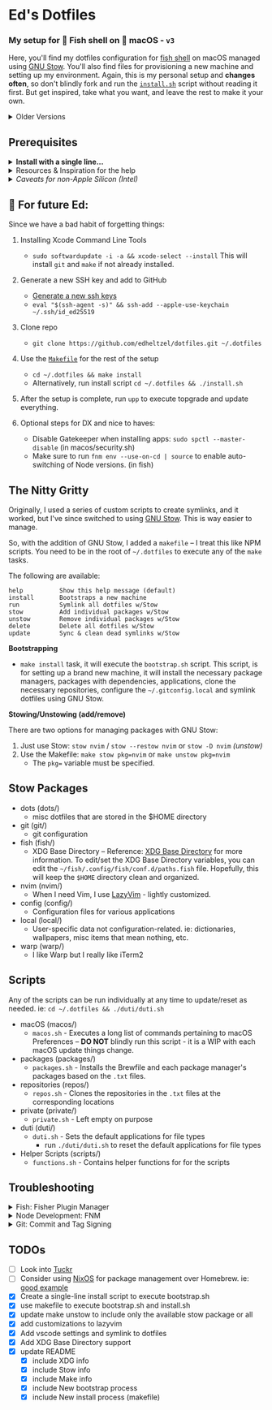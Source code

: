 # Ed's Dotfiles

### My setup for 🐠 Fish shell on  macOS - `v3`

Here, you'll find my dotfiles configuration for [fish shell][fishshell] on macOS managed using [GNU Stow][STOW]. You'll also find files for provisioning a new machine and setting up my environment. Again, this is my personal setup and **changes often**, so don't blindly fork and run the [`install.sh`][installFile] script without reading it first. But get inspired, take what you want, and leave the rest to make it your own.

<details>
  <summary>Older Versions</summary>

  - [v1](https://github.com/edheltzel/dotfiles/tree/v1) uses oh-my-zsh
  - [v2](https://github.com/edheltzel/dotfiles/tree/v2) uses fish shell + custom scripts
</details>


## Prerequisites

<details>
  <summary><strong>Install with a single line...</strong></summary>

  I have not tested this on a fresh install, so this could break your setup. I'd suggest you read through the `bootstrap.sh` and `install.sh` scripts and the `Makefile` before running this command.

  In theory, this will clone the repository and install everything outlined below. Again, In theory.
  ```shell
  bash -c "`curl -fsSL https://raw.githubusercontent.com/edheltzel/dotfiles/master/bootstrap.sh`"
  ```
</details>

<details>
  <summary>Resources & Inspiration for the help</summary>

  Below are the resources I used to get to this point in my setup.

  - [dotfiles.github.io][ThanksGithub]
    - [utilities][ThanksGHUtils]
    - [inspiration][ThanksGHInspiration]
  - [kalis.me blog post][ThanksKalis]
  - [Lissy93 dotfiles][ThanksLissy]
  - [jakewiesler.com blog post][ThanksJake]

</details>

<details>
  <summary><em>Caveats for non-Apple Silicon (Intel)</em></summary>
  If you are on any version of macOS that uses AFPS, you'll need to disable the SIP.
  First check to see if SIP is enabled or not.

  ```shell
  csrutil status
  ```

  output should read:

  ```shell
  System Integrity Protection status: enabled.
  ```

  If your SIP is enabled, then follow the next steps to disable it – Assuming that you know what you're doing, here is how to turn off System Integrity Protection on your Mac.

  1. Turn off your Mac (Apple > Shut Down).
  2. Hold down Command-R and press the Power button. Keep holding Command-R until the Apple logo appears.
  3. Wait for OS X to boot into the OS X Utilities window.
  4. Choose Utilities > Terminal.
  5. Enter csrutil _disable_.
  6. Enter reboot.
  7. `csrutil status` -> should read `System Integrity Protection status: disabled.`
</details>

## **👋 For future Ed**:

Since we have a bad habit of forgetting things:

1. Installing Xcode Command Line Tools
    - `sudo softwardupdate -i -a && xcode-select --install` This will install `git` and `make` if not already installed.
2. Generate a new SSH key and add to GitHub
    - [Generate a new ssh keys][GENSSHKEY]
    - `eval "$(ssh-agent -s)" && ssh-add --apple-use-keychain ~/.ssh/id_ed25519`

3. Clone repo
    - `git clone https://github.com/edheltzel/dotfiles.git ~/.dotfiles`
4. Use the [`Makefile`](makefile) for the rest of the setup
    - `cd ~/.dotfiles && make install`
    - Alternatively, run install script `cd ~/.dotfiles && ./install.sh`
5. After the setup is complete, run `upp` to execute topgrade and update everything.
6. Optional steps for DX and nice to haves:
    - Disable Gatekeeper when installing apps: `sudo spctl --master-disable` (in macos/security.sh)
    - Make sure to run `fnm env --use-on-cd | source` to enable auto-switching of Node versions. (in fish)

## The Nitty Gritty

Originally, I used a series of custom scripts to create symlinks, and it worked, but I've since switched to using [GNU Stow][STOW]. This is way easier to manage.

So, with the addition of GNU Stow, I added a `makefile` – I treat this like NPM scripts. You need to be in the root of `~/.dotfiles` to execute any of the `make` tasks.

The following are available:

```shell
help          Show this help message (default)
install       Bootstraps a new machine
run           Symlink all dotfiles w/Stow
stow          Add individual packages w/Stow
unstow        Remove individual packages w/Stow
delete        Delete all dotfiles w/Stow
update        Sync & clean dead symlinks w/Stow
```

**Bootstrapping**

- `make install` task, it will execute the `bootstrap.sh` script. This script, is for setting up a brand new machine, it will install the necessary package managers, packages with dependencies, applications, clone the necessary repositories, configure the `~/.gitconfig.local` and symlink dotfiles using GNU Stow.

**Stowing/Unstowing (add/remove)**

There are two options for managing packages with GNU Stow:

1. Just use Stow: `stow nvim` / `stow --restow nvim` or `stow -D nvim` _(unstow)_
2. Use the Makefile: `make stow pkg=nvim` or `make unstow pkg=nvim`
    - The `pkg=` variable must be specified.

## Stow Packages

- dots (dots/)
  - misc dotfiles that are stored in the $HOME directory
- git (git/)
  - git configuration
- fish (fish/)
  - XDG Base Directory – Reference: [XDG Base Directory][XDGRef] for more information. To edit/set the XDG Base Directory variables, you can edit the `~/fish/.config/fish/conf.d/paths.fish` file. Hopefully, this will keep the `$HOME` directory clean and organized.
- nvim (nvim/)
  - When I need Vim, I use [LazyVim](lazyVim) - lightly customized.
- config (config/)
  - Configuration files for various applications
- local (local/)
  - User-specific data not configuration-related. ie: dictionaries, wallpapers, misc items that mean nothing, etc.
- warp (warp/)
  - I like Warp but I really like iTerm2

## Scripts

Any of the scripts can be run individually at any time to update/reset as needed. ie: `cd ~/.dotfiles && ./duti/duti.sh`

- macOS (macos/)
  - `macos.sh` - Executes a long list of commands pertaining to macOS Preferences – **DO NOT** blindly run this script - it is a WIP with each macOS update things change.
- packages (packages/)
  - `packages.sh` - Installs the Brewfile and each package manager's packages based on the `.txt` files.
- repositories (repos/)
  - `repos.sh` - Clones the repositories in the `.txt` files at the corresponding locations
- private (private/)
  - `private.sh` - Left empty on purpose
- duti (duti/)
  - `duti.sh` - Sets the default applications for file types
    - run `./duti/duti.sh` to reset the default applications for file types
- Helper Scripts (scripts/)
  - `functions.sh` - Contains helper functions for for the scripts

## Troubleshooting
<details>
  <summary>Fish: Fisher Plugin Manager</summary>
  In the past, Fisher (fish plugin manager) would do something weird or introduce a breaking change - just reinstall Fisher.

  ```bash
  curl -sL https://raw.githubusercontent.com/jorgebucaran/fisher/main/functions/fisher.fish | source && fisher install jorgebucaran/fisher
  ```
</details>
<details>
  <summary>Node Development: FNM</summary>

  Node Version switching for Node development, takes advantage of [fnm](https://github.com/Schniz/fnm) for managing Node versions, which supports both `.nvmrc` and `.node-version` files.

  - If not already installed from the Brewfile, install `fnm`:

  ```shell
  brew install fnm
  fnm env --use-on-cd | source
  ```

  For Fish Completions run:

  ```shell
  fnm completions --shell fish
  ```

  Make sure you run:

  ```shell
  make update #updates all stow packages
  OR
  make stow pkg=fish
  ```

  Enable auto switch of Node versions with `.node-version` or `.nvmrc` files

  ```shell
  # auto runs: fnm use
  fnm env --use-on-cd | source
  ```
  Which each Node version change, enabling `corepack` is necessary to ensure that `pnpm` and `yarn` are available.

  ```shell
  npm install --global $(cat node_packages.txt)
  ```
</details>
<details>
  <summary>Git: Commit and Tag Signing</summary>

  **SSH Signing**

  I use SSH commit signing over GPG. GPG is there if I need it, but I prefer SSH. For a few resources to help get this setup:

  - [Git Merge Workshop - Simplify Signing with SSH](https://github.com/git-merge-workshops/simplify-signing-with-ssh/tree/main)
  - [Gitlab SSH Commit Signing Doc](https://docs.gitlab.com/ee/user/project/repository/ssh_signed_commits/)

  The `.gitconfig` includes `.gitconfig.local`

  ```shell
    [meta]
      isLocalConfig = true
    [user]
      signingkey = PATH_TO_YOUR_KEY
    [gpg "ssh"]
      allowedSignersFile = PATH_TO_YOUR_ALLOWED_SIGNERS_FILE
  ```
  If you choose to use this, make sure you look at that `./git/git.sh`; this script is where the provisioning of `.gitconfig.local` happens.
<details>
  <summary>GPG Commit Signing - <em>optional</em></summary>

  GPG signing is set to `TRUE` by default. If you rather not enable GPG then execute: `git config --global commit.gpgsign false` and remove the GPG packages from the [Brewfile](https://github.com/edheltzel/dotfiles/blob/master/packages/Brewfile).

  [renew expired gpg](https://gist.github.com/krisleech/760213ed287ea9da85521c7c9aac1df0)

  [Generate new key and assign to global git config](https://gist.github.com/paolocarrasco/18ca8fe6e63490ae1be23e84a7039374#:~:text=It%20means%20that%20is%20not,secret%20keys%20available%20in%20GPG.)

  main take away:

  - `gpg --list-secret-keys --keyid-format=long`
  - Copy key
  - set key for your git user
    - `git config --global user.signingkey <your key>`
  - If you need help setting this up GPG:
    - follow the Github article for [Signing Commits](https://help.github.com/en/articles/signing-commits) to set up you GPG key(s).
    - I found this [GIST helpful](https://gist.github.com/cezaraugusto/2c91d141ddec026753051ffcace3f1f2)
    - To get VSCode setup follow this [article](https://dev.to/devmount/signed-git-commits-in-vs-code-36do)
  - **Please Note** if you used the [Brewfile](https://github.com/edheltzel/dotfiles/blob/master/packages/Brewfile), Cask installed the macOS [GPG Suite](https://gpgtools.org/) via `cask 'gpg-suite-no-mail'` -- _(alternatively)_ update the [Brewfile](https://github.com/edheltzel/dotfiles/blob/master/packages/Brewfile) with `cask 'gpg-suite' to include GPGMail.
</details>
</details>

## TODOs

- [ ] Look into [Tuckr](https://github.com/RaphGL/Tuckr)
- [ ] Consider using [NixOS](https://nixos.org/) for package management over Homebrew. ie: [good example](https://github.com/biosan/dotfiles)
- [x] Create a single-line install script to execute bootstrap.sh
- [x] use makefile to execute bootstrap.sh and install.sh
- [x] update make unstow to include only the available stow package or all
- [x] add customizations to lazyvim
- [x] Add vscode settings and symlink to dotfiles
- [x] Add XDG Base Directory support
- [x] update README
  - [x] include XDG info
  - [x] include Stow info
  - [x] include Make info
  - [x] include New bootstrap process
  - [x] include New install process (makefile)

[XDGRef]: https://specifications.freedesktop.org/basedir-spec/basedir-spec-latest.html
[STOW]: https://www.gnu.org/software/stow/
[GENSSHKEY]: https://docs.github.com/en/github/authenticating-to-github/generating-a-new-ssh-key-and-adding-it-to-the-ssh-agent
[lazyVim]: https://www.lazyvim.org/
[vscodeSyncSetting]: https://code.visualstudio.com/docs/editor/settings-sync
[fishshell]: https://fishshell.com/
[installFile]: https://github.com/edheltzel/dotfiles/blob/master/install.sh
[ThanksGithub]: https://dotfiles.github.io/
[ThanksGHInspiration]: https://dotfiles.github.io/inspiration
[ThanksGHUtils]: https://dotfiles.github.io/utilities/
[ThanksKalis]: https://kalis.me/dotfiles-automating-macos-system-configuration/
[ThanksLissy]: https://github.com/lissy93/dotfiles
[ThanksJake]: https://www.jakewiesler.com/blog/managing-dotfiles
